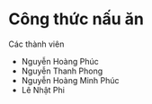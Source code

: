 # Công thức nấu ăn

Các thành viên
- Nguyễn Hoàng Phúc
- Nguyễn Thanh Phong
- Nguyễn Hoàng Minh Phúc
- Lê Nhật Phi

